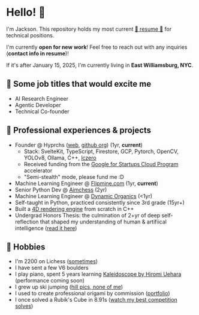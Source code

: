 # Hello! 👋
I'm Jackson. This repository holds my most current [🔗 resume 🔗][resume] for technical positions.

I'm currently **open for new work**! Feel free to reach out with any inquiries (**contact info in resume**)!

If it's after January 15, 2025, I'm currently living in **East Williamsburg, NYC**.

## 🎯 Some job titles that would excite me
- AI Research Engineer
- Agentic Developer
- Technical Co-founder

## 💼 Professional experiences & projects
- Founder @ Hyprchs ([web](https://hyprchs.com), [github org](https://github.com/hyprchs)) (1yr, **current**)
  - Stack: SvelteKit, TypeScript, Firestore, GCP, Pytorch, OpenCV, YOLOv8, Ollama, C++, [lczero](https://lczero.org/)
  - Received funding from the [Google for Startups Cloud Program](https://cloud.google.com/startup) accelerator
  - "Semi-stealth" mode, please fund me :D
- Machine Learning Engineer @ [Flipmine.com](https://flipmine.com) (1yr, **current**)
- Senior Python Dev @ [Aimchess](https://aimchess.com) (2yr)
- Machine Learning Engineer @ [Dynamic Organics](https://www.dynorganics.com/) (<1yr)
- Self-taught in Python, practiced consistently since 3rd grade (15yr+)
- Built a [4D rendering engine](https://github.com/jacksonthall22/4D-Graphics-Engine/tree/update-2023) from scratch in C++
- Undergrad Honors Thesis: the culmination of 2+yr of deep self-reflection that shaped my understanding of human & artifiical intelligence ([read it here](https://tinyurl.com/ICSFramework))

## 🧗 Hobbies
- I'm 2200 on Lichess ([some](https://lichess.org/@/Cubigami/perf/bullet)[times](https://lichess.org/@/RoadTo20000/perf/bullet))
- I have sent a few V6 boulders
- I play piano, spent 5 years learning [Kaleidoscope by Hiromi Uehara](https://youtu.be/QU2893TnTbU?si=fTOynU-eVYEWnejD) (performance coming soon)
- I grew up ski jumping ([hill pics, none of me](https://www.fordsayre.org/jumping/))
- I used to create professional origami by commission ([portfolio](https://photos.app.goo.gl/RCifM6F2GnktDexH9))
- I once solved a Rubik's Cube in 8.91s ([watch my best competition solves](https://photos.app.goo.gl/AiTpeHhiS6niSmPS9))

[resume]: resume.pdf
